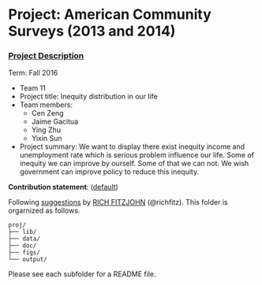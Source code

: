 ﻿# Project: American Community Surveys (2013 and 2014)
### [Project Description](doc/Project1_desc.md)

Term: Fall 2016

+ Team 11
+ Project title: Inequity distribution in our life
+ Team members:
	+ Cen Zeng
	+ Jaime Gacitua
	+ Ying Zhu
	+ Yixin Sun
+ Project summary: 
   We want to display there exist inequity income and unemployment rate which is serious problem influence our life. Some of inequity we can improve by ourself. Some of that we can not. We wish government can improve policy to reduce this inequity. 

**Contribution statement**: ([default](doc/a_note_on_contributions.md)) 

Following [suggestions](http://nicercode.github.io/blog/2013-04-05-projects/) by [RICH FITZJOHN](http://nicercode.github.io/about/#Team) (@richfitz). This folder is orgarnized as follows.

```
proj/
├── lib/
├── data/
├── doc/
├── figs/
└── output/
```

Please see each subfolder for a README file.

